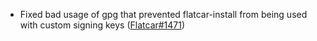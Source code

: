 - Fixed bad usage of gpg that prevented flatcar-install from being used with custom signing keys ([Flatcar#1471](https://github.com/flatcar/flatcar/pull/1471))
